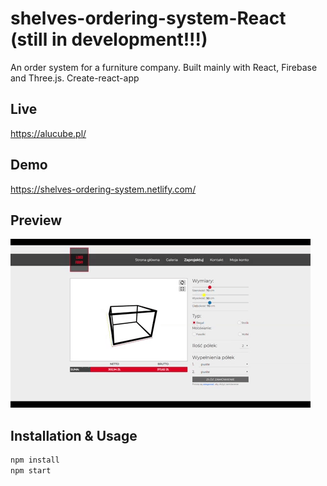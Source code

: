 # shelves-ordering-system-React  (still in development!!!)

An order system for a furniture company. Built mainly with React, Firebase and Three.js.
Create-react-app
## Live
https://alucube.pl/

## Demo

https://shelves-ordering-system.netlify.com/

## Preview

![](vis.gif)


## Installation & Usage

```bash
npm install
npm start
```
